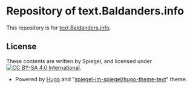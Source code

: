 # Repository of text.Baldanders.info

This repository is for [text.Baldanders.info].

[text.Baldanders.info]: http://text.baldanders.info/ "text.Baldanders.info"

## License

These contents are written by Spiegel, and licensed under [![CC BY-SA 4.0 International](https://i.creativecommons.org/l/by-sa/4.0/80x15.png "CC BY-SA 4.0 International")](http://creativecommons.org/licenses/by-sa/4.0/).

- Powered by [Hugo](http://gohugo.io/) and "[spiegel-im-spiegel/hugo-theme-text](https://github.com/spiegel-im-spiegel/hugo-theme-text)" theme.
